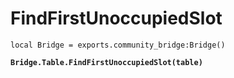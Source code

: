 # FindFirstUnoccupiedSlot



<pre class="language-lua"><code class="lang-lua">local Bridge = exports.community_bridge:Bridge()

<strong>Bridge.Table.FindFirstUnoccupiedSlot(table)
</strong>

</code></pre>

